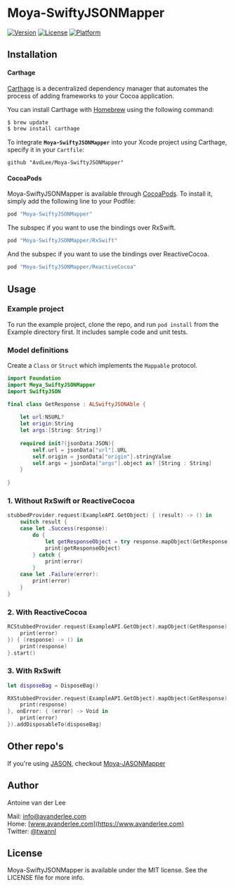 # Moya-SwiftyJSONMapper

[![Version](https://img.shields.io/cocoapods/v/Moya-SwiftyJSONMapper.svg?style=flat)](http://cocoapods.org/pods/Moya-SwiftyJSONMapper)
[![License](https://img.shields.io/cocoapods/l/Moya-SwiftyJSONMapper.svg?style=flat)](http://cocoapods.org/pods/Moya-SwiftyJSONMapper)
[![Platform](https://img.shields.io/cocoapods/p/Moya-SwiftyJSONMapper.svg?style=flat)](http://cocoapods.org/pods/Moya-SwiftyJSONMapper)


## Installation

#### Carthage

[Carthage](https://github.com/Carthage/Carthage) is a decentralized dependency manager that automates the process of adding frameworks to your Cocoa application.

You can install Carthage with [Homebrew](http://brew.sh/) using the following command:

```bash
$ brew update
$ brew install carthage
```

To integrate **`Moya-SwiftyJSONMapper`** into your Xcode project using Carthage, specify it in your `Cartfile`:

```ogdl
github "AvdLee/Moya-SwiftyJSONMapper"
```

#### CocoaPods
Moya-SwiftyJSONMapper is available through [CocoaPods](http://cocoapods.org). To install
it, simply add the following line to your Podfile:

```ruby
pod "Moya-SwiftyJSONMapper"
```

The subspec if you want to use the bindings over RxSwift.

```ruby
pod "Moya-SwiftyJSONMapper/RxSwift"
```

And the subspec if you want to use the bindings over ReactiveCocoa.

```ruby
pod "Moya-SwiftyJSONMapper/ReactiveCocoa"
```

## Usage

### Example project
To run the example project, clone the repo, and run `pod install` from the Example directory first. It includes sample code and unit tests.


### Model definitions
Create a `Class` or `Struct` which implements the `Mappable` protocol.

```swift
import Foundation
import Moya_SwiftyJSONMapper
import SwiftyJSON

final class GetResponse : ALSwiftyJSONAble {
    
    let url:NSURL?
    let origin:String
    let args:[String: String]?
    
    required init?(jsonData:JSON){
        self.url = jsonData["url"].URL
        self.origin = jsonData["origin"].stringValue
        self.args = jsonData["args"].object as? [String : String]
    }
    
}
```

### 1. Without RxSwift or ReactiveCocoa
```swift
stubbedProvider.request(ExampleAPI.GetObject) { (result) -> () in
    switch result {
    case let .Success(response):
        do {
            let getResponseObject = try response.mapObject(GetResponse)
            print(getResponseObject)
        } catch {
            print(error)
        }
    case let .Failure(error):
        print(error)
    }
}
```

### 2. With ReactiveCocoa
```swift
RCStubbedProvider.request(ExampleAPI.GetObject).mapObject(GetResponse).on(failed: { (error) -> () in
    print(error)
}) { (response) -> () in
    print(response)
}.start()
```

### 3. With RxSwift
```swift
let disposeBag = DisposeBag()

RXStubbedProvider.request(ExampleAPI.GetObject).mapObject(GetResponse).subscribe(onNext: { (response) -> Void in
    print(response)
}, onError: { (error) -> Void in
    print(error)
}).addDisposableTo(disposeBag)
```

## Other repo's
If you're using [JASON](https://github.com/delba/JASON), checkout [Moya-JASONMapper](https://github.com/AvdLee/Moya-JASONMapper)

## Author

Antoine van der Lee 

Mail: [info@avanderlee.com](mailto:info@avanderlee.com)  
Home: [www.avanderlee.com](https://www.avanderlee.com)  
Twitter: [@twannl](https://www.twitter.com/twannl)
## License

Moya-SwiftyJSONMapper is available under the MIT license. See the LICENSE file for more info.
